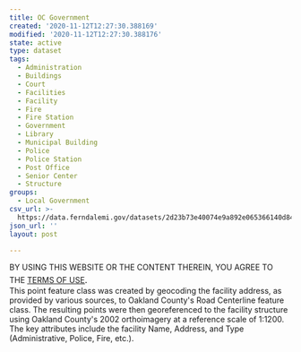 ```yaml
---
title: OC Government
created: '2020-11-12T12:27:30.388169'
modified: '2020-11-12T12:27:30.388176'
state: active
type: dataset
tags:
  - Administration
  - Buildings
  - Court
  - Facilities
  - Facility
  - Fire
  - Fire Station
  - Government
  - Library
  - Municipal Building
  - Police
  - Police Station
  - Post Office
  - Senior Center
  - Structure
groups:
  - Local Government
csv_url: >-
  https://data.ferndalemi.gov/datasets/2d23b73e40074e9a892e065366140d84_2.csv?outSR=%7B%22latestWkid%22%3A3857%2C%22wkid%22%3A102100%7D
json_url: ''
layout: post

---
```

<div>BY USING THIS WEBSITE OR THE CONTENT THEREIN, YOU AGREE TO THE <u><a href='https://www.oakgov.com/open-data-terms'>TERMS OF USE</a></u><span style='font-family: &quot;Avenir Next W01&quot;, &quot;Avenir Next W00&quot;, &quot;Avenir Next&quot;, Avenir, &quot;Helvetica Neue&quot;, Helvetica, Arial, sans-serif; font-size: 17px;'>. </span></div><div>This point feature class was created by geocoding the facility address, as provided by various sources, to Oakland County's Road Centerline feature class. The resulting points were then georeferenced to the facility structure using Oakland County's 2002 orthoimagery at a reference scale of 1:1200. The key attributes include the facility Name, Address, and Type (Administrative, Police, Fire, etc.).</div>
